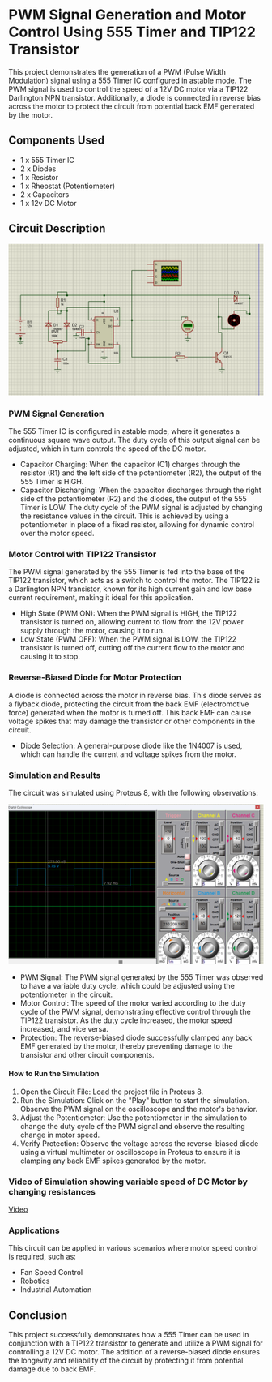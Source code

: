 # PWM Signal Generation and Motor Control Using 555 Timer and TIP122 Transistor
This project demonstrates the generation of a PWM (Pulse Width Modulation) signal using a 555 Timer IC configured in astable mode. The PWM signal is used to control the speed of a 12V DC motor via a TIP122 Darlington NPN transistor. Additionally, a diode is connected in reverse bias across the motor to protect the circuit from potential back EMF generated by the motor.

## Components Used
* 1 x 555 Timer IC
* 2 x Diodes
* 1 x Resistor
* 1 x Rheostat (Potentiometer)
* 2 x Capacitors
* 1 x 12v DC Motor

## Circuit Description

![Circuit Diagram](/image.png)
### PWM Signal Generation
The 555 Timer IC is configured in astable mode, where it generates a continuous square wave output. The duty cycle of this output signal can be adjusted, which in turn controls the speed of the DC motor.

* Capacitor Charging: When the capacitor (C1) charges through the resistor (R1) and the left side of the potentiometer (R2), the output of the 555 Timer is HIGH.
* Capacitor Discharging: When the capacitor discharges through the right side of the potentiometer (R2) and the diodes, the output of the 555 Timer is LOW.
The duty cycle of the PWM signal is adjusted by changing the resistance values in the circuit. This is achieved by using a potentiometer in place of a fixed resistor, allowing for dynamic control over the motor speed.

### Motor Control with TIP122 Transistor
The PWM signal generated by the 555 Timer is fed into the base of the TIP122 transistor, which acts as a switch to control the motor. The TIP122 is a Darlington NPN transistor, known for its high current gain and low base current requirement, making it ideal for this application.

* High State (PWM ON): When the PWM signal is HIGH, the TIP122 transistor is turned on, allowing current to flow from the 12V power supply through the motor, causing it to run.
* Low State (PWM OFF): When the PWM signal is LOW, the TIP122 transistor is turned off, cutting off the current flow to the motor and causing it to stop.

### Reverse-Biased Diode for Motor Protection
A diode is connected across the motor in reverse bias. This diode serves as a flyback diode, protecting the circuit from the back EMF (electromotive force) generated when the motor is turned off. This back EMF can cause voltage spikes that may damage the transistor or other components in the circuit.

* Diode Selection: A general-purpose diode like the 1N4007 is used, which can handle the current and voltage spikes from the motor.

### Simulation and Results
The circuit was simulated using Proteus 8, with the following observations:

![Simulation](/pic2.png)

* PWM Signal: The PWM signal generated by the 555 Timer was observed to have a variable duty cycle, which could be adjusted using the potentiometer in the circuit.
* Motor Control: The speed of the motor varied according to the duty cycle of the PWM signal, demonstrating effective control through the TIP122 transistor. As the duty cycle increased, the motor speed increased, and vice versa.
* Protection: The reverse-biased diode successfully clamped any back EMF generated by the motor, thereby preventing damage to the transistor and other circuit components.
#### How to Run the Simulation
1. Open the Circuit File: Load the project file in Proteus 8.
2. Run the Simulation: Click on the "Play" button to start the simulation. Observe the PWM signal on the oscilloscope and the motor's behavior.
3. Adjust the Potentiometer: Use the potentiometer in the simulation to change the duty cycle of the PWM signal and observe the resulting change in motor speed.
4. Verify Protection: Observe the voltage across the reverse-biased diode using a virtual multimeter or oscilloscope in Proteus to ensure it is clamping any back EMF spikes generated by the motor.

### Video of Simulation showing variable speed of DC Motor by changing resistances
[Video](/15.08.2024_15.05.45_REC.mp4)

### Applications
This circuit can be applied in various scenarios where motor speed control is required, such as:

* Fan Speed Control
* Robotics
* Industrial Automation

## Conclusion
This project successfully demonstrates how a 555 Timer can be used in conjunction with a TIP122 transistor to generate and utilize a PWM signal for controlling a 12V DC motor. The addition of a reverse-biased diode ensures the longevity and reliability of the circuit by protecting it from potential damage due to back EMF.
